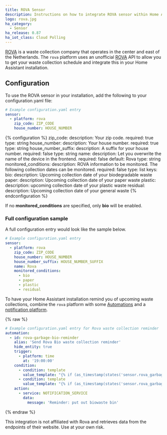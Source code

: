 ```yaml
---
title: ROVA Sensor
description: Instructions on how to integrate ROVA sensor within Home Assistant.
logo: rova.jpg
ha_category:
  - Sensor
ha_release: 0.87
ha_iot_class: Cloud Polling
---
```


[ROVA](https://rova.nl) is a waste collection company that operates in the center and east of the Netherlands. The `rova` platform uses an unofficial [ROVA](https://rova.nl) API to allow you to get your waste collection schedule and integrate this in your Home Assistant installation.

## Configuration

To use the ROVA sensor in your installation, add the following to your configuration.yaml file:

```yaml
# Example configuration.yaml entry
sensor:
  - platform: rova
    zip_code: ZIP_CODE
    house_number: HOUSE_NUMBER
```

{% configuration %}
zip_code:
  description: Your zip code.
  required: true
  type: string
house_number:
  description: Your house number.
  required: true
  type: string
house_number_suffix:
  description: A suffix for your house number.
  required: false
  type: string
name:
  description: Let you overwrite the name of the device in the frontend.
  required: false
  default: Rova
  type: string
monitored_conditions:
  description: ROVA information to be monitored. The following collection dates can be monitored.
  required: false
  type: list
  keys:
    bio:
      description: Upcoming collection date of your biodegradable waste
    paper:
      description: Upcoming collection date of your paper waste
    plastic:
      description: upcoming collection date of your plastic waste
    residual:
      description: Upcoming collection date of your general waste
{% endconfiguration %}

If no **monitored_conditions** are specified, only **bio** will be enabled.

### Full configuration sample

A full configuration entry would look like the sample below.

```yaml
# Example configuration.yaml entry
sensor:
  - platform: rova
    zip_code: ZIP_CODE
    house_number: HOUSE_NUMBER
    house_number_suffix: HOUSE_NUMBER_SUFFIX
    name: Rova
    monitored_conditions:
      - bio
      - paper
      - plastic
      - residual
```

To have your Home Assistant installation remind you of upcoming waste collections, combine the `rova` platform with some [Automations](/docs/automation/) and a [notification platform](/integrations/notify/).

{% raw %}
```yaml
# Example configuration.yaml entry for Rova waste collection reminder
automation:
  - id: rova-garbage-bio-reminder
    alias: 'Send Rova Bio waste collection reminder'
    hide_entity: true
    trigger:
      - platform: time
        at: '19:00:00'
    condition:
      - condition: template
        value_template: "{% if (as_timestamp(states('sensor.rova_garbage_gft')) - as_timestamp(now())) < 43200 %}true{% endif %}"
      - condition: template
        value_template: "{% if (as_timestamp(states('sensor.rova_garbage_gft')) - as_timestamp(now())) > 0 %}true{% endif %}"
    action:
      - service: NOTIFICATION_SERVICE
        data:
          message: 'Reminder: put out biowaste bin'
```
{% endraw %}

<div class='note warning'>
This integration is not affiliated with Rova and retrieves data from the endpoints of their website. Use at your own risk.
</div>
